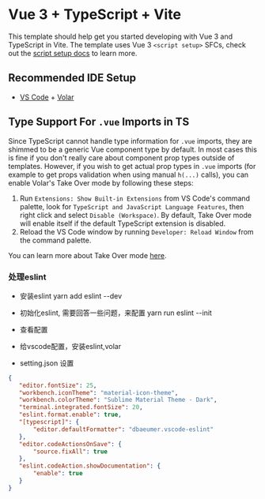 # Vue 3 + TypeScript + Vite

This template should help get you started developing with Vue 3 and TypeScript in Vite. The template uses Vue 3 `<script setup>` SFCs, check out the [script setup docs](https://v3.vuejs.org/api/sfc-script-setup.html#sfc-script-setup) to learn more.

## Recommended IDE Setup

- [VS Code](https://code.visualstudio.com/) + [Volar](https://marketplace.visualstudio.com/items?itemName=Vue.volar)

## Type Support For `.vue` Imports in TS

Since TypeScript cannot handle type information for `.vue` imports, they are shimmed to be a generic Vue component type by default. In most cases this is fine if you don't really care about component prop types outside of templates. However, if you wish to get actual prop types in `.vue` imports (for example to get props validation when using manual `h(...)` calls), you can enable Volar's Take Over mode by following these steps:

1. Run `Extensions: Show Built-in Extensions` from VS Code's command palette, look for `TypeScript and JavaScript Language Features`, then right click and select `Disable (Workspace)`. By default, Take Over mode will enable itself if the default TypeScript extension is disabled.
2. Reload the VS Code window by running `Developer: Reload Window` from the command palette.

You can learn more about Take Over mode [here](https://github.com/johnsoncodehk/volar/discussions/471).



### 处理eslint
 - 安装eslint
yarn add eslint --dev
 - 初始化eslint, 需要回答一些问题，来配置
 yarn run eslint --init
 - 查看配置
 - 给vscode配置，安装eslint,volar

 - setting.json 设置

 ```json
 {
    "editor.fontSize": 25,
    "workbench.iconTheme": "material-icon-theme",
    "workbench.colorTheme": "Sublime Material Theme - Dark",
    "terminal.integrated.fontSize": 20,
    "eslint.format.enable": true,
    "[typescript]": {
        "editor.defaultFormatter": "dbaeumer.vscode-eslint"
    },
    "editor.codeActionsOnSave": {
        "source.fixAll": true
    },
    "eslint.codeAction.showDocumentation": {
        "enable": true
    }
}
 ```